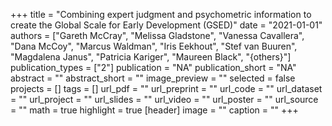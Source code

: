 +++
title = "Combining expert judgment and psychometric information to create the Global Scale for Early Development (GSED)"
date = "2021-01-01"
authors = ["Gareth McCray", "Melissa Gladstone", "Vanessa Cavallera", "Dana McCoy", "Marcus Waldman", "Iris Eekhout", "Stef van Buuren", "Magdalena Janus", "Patricia Kariger", "Maureen Black", "{others}"]
publication_types = ["2"]
publication = "NA"
publication_short = "NA"
abstract = ""
abstract_short = ""
image_preview = ""
selected = false
projects = []
tags = []
url_pdf = ""
url_preprint = ""
url_code = ""
url_dataset = ""
url_project = ""
url_slides = ""
url_video = ""
url_poster = ""
url_source = ""
math = true
highlight = true
[header]
image = ""
caption = ""
+++
